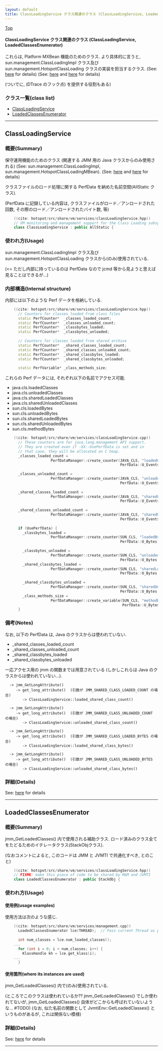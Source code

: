 ```yaml
---
layout: default
title: ClassLoadingService クラス関連のクラス (ClassLoadingService, LoadedClassesEnumerator)
---
```

[Top](../index.html)

#### ClassLoadingService クラス関連のクラス (ClassLoadingService, LoadedClassesEnumerator)

これらは, Platform MXBean 機能のためのクラス.
より具体的に言うと, sun.management.ClassLoadingImpl クラス及び sun.management.HotspotClassLoading クラスの実装を担当するクラス.
(See: [here](no2114twV.html) for details)
(See: [here](no2114Ooj.html) and [here](no2114pLf.html) for details)

(ついでに, (DTrace のフック点) を提供する役割もある)


### クラス一覧(class list)

  * [ClassLoadingService](#noNcRAjMxV)
  * [LoadedClassesEnumerator](#no7DpSrjvB)


---
## <a name="noNcRAjMxV" id="noNcRAjMxV">ClassLoadingService</a>

### 概要(Summary)
保守運用機能のためのクラス (関連する JMM 用の Java クラスからのみ使用される)
(See: sun.management.ClassLoadingImpl, sun.management.HotspotClassLoadingMBean).
(See: [here](no2114Ooj.html) and [here](no2114pLf.html) for details)

クラスファイルのロード処理に関する PerfData を納めた名前空間(AllStatic クラス).

(PerfData に記録している内容は, クラスファイルがロード／アンロードされた回数, その際のロード／アンロードされたバイト数, 等)


```cpp
    ((cite: hotspot/src/share/vm/services/classLoadingService.hpp))
    // VM monitoring and management support for the Class Loading subsystem
    class ClassLoadingService : public AllStatic {
```

### 使われ方(Usage)
sun.management.ClassLoadingImpl クラス及び sun.management.HotspotClassLoading クラスから(のみ)使用されている.

(<= ただし内部に持っているのは PerfData なので jcmd 等から見ようと思えば見ることはできるが...)

### 内部構造(Internal structure)
内部には以下のような Perf データを格納している.

```cpp
    ((cite: hotspot/src/share/vm/services/classLoadingService.hpp))
      // Counters for classes loaded from class files
      static PerfCounter*  _classes_loaded_count;
      static PerfCounter*  _classes_unloaded_count;
      static PerfCounter*  _classbytes_loaded;
      static PerfCounter*  _classbytes_unloaded;
    
      // Counters for classes loaded from shared archive
      static PerfCounter*  _shared_classes_loaded_count;
      static PerfCounter*  _shared_classes_unloaded_count;
      static PerfCounter*  _shared_classbytes_loaded;
      static PerfCounter*  _shared_classbytes_unloaded;
    
      static PerfVariable* _class_methods_size;
```

これらの Perf データには, それぞれ以下の名前でアクセス可能.

  * java.cls.loadedClasses
  * java.cls.unloadedClasses
  * java.cls.sharedLoadedClasses
  * java.cls.sharedUnloadedClasses
  * sun.cls.loadedBytes
  * sun.cls.unloadedBytes
  * sun.cls.sharedLoadedBytes
  * sun.cls.sharedUnloadedBytes
  * sun.cls.methodBytes

```cpp
    ((cite: hotspot/src/share/vm/services/classLoadingService.cpp))
      // These counters are for java.lang.management API support.
      // They are created even if -XX:-UsePerfData is set and in
      // that case, they will be allocated on C heap.
      _classes_loaded_count =
                     PerfDataManager::create_counter(JAVA_CLS, "loadedClasses",
                                                     PerfData::U_Events, CHECK);
    
      _classes_unloaded_count =
                     PerfDataManager::create_counter(JAVA_CLS, "unloadedClasses",
                                                     PerfData::U_Events, CHECK);
    
      _shared_classes_loaded_count =
                     PerfDataManager::create_counter(JAVA_CLS, "sharedLoadedClasses",
                                                     PerfData::U_Events, CHECK);
    
      _shared_classes_unloaded_count =
                     PerfDataManager::create_counter(JAVA_CLS, "sharedUnloadedClasses",
                                                     PerfData::U_Events, CHECK);
    
      if (UsePerfData) {
        _classbytes_loaded =
                     PerfDataManager::create_counter(SUN_CLS, "loadedBytes",
                                                     PerfData::U_Bytes, CHECK);
    
        _classbytes_unloaded =
                     PerfDataManager::create_counter(SUN_CLS, "unloadedBytes",
                                                     PerfData::U_Bytes, CHECK);
        _shared_classbytes_loaded =
                     PerfDataManager::create_counter(SUN_CLS, "sharedLoadedBytes",
                                                     PerfData::U_Bytes, CHECK);
    
        _shared_classbytes_unloaded =
                     PerfDataManager::create_counter(SUN_CLS, "sharedUnloadedBytes",
                                                     PerfData::U_Bytes, CHECK);
        _class_methods_size =
                     PerfDataManager::create_variable(SUN_CLS, "methodBytes",
                                                      PerfData::U_Bytes, CHECK);
      }
```

### 備考(Notes)
なお, 以下の PerfData は, Java のクラスからは使われていない.

  * _shared_classes_loaded_count
  * _shared_classes_unloaded_count
  * _shared_classbytes_loaded
  * _shared_classbytes_unloaded

一応アクセス用の jmm の関数までは用意されている
(しかしこれらは Java のクラスからは使われていない...).

```
  -> jmm_GetLongAttribute()
     -> get_long_attribute()  (引数が JMM_SHARED_CLASS_LOADED_COUNT の場合)
        -> ClassLoadingService::loaded_shared_class_count()

  -> jmm_GetLongAttribute()
     -> get_long_attribute()  (引数が JMM_SHARED_CLASS_UNLOADED_COUNT の場合)
        -> ClassLoadingService::unloaded_shared_class_count()

  -> jmm_GetLongAttribute()
     -> get_long_attribute()  (引数が JMM_SHARED_CLASS_LOADED_BYTES の場合)
        -> ClassLoadingService::loaded_shared_class_bytes()

  -> jmm_GetLongAttribute()
     -> get_long_attribute()  (引数が JMM_SHARED_CLASS_UNLOADED_BYTES の場合)
        -> ClassLoadingService::unloaded_shared_class_bytes()
```




### 詳細(Details)
See: [here](../doxygen/classClassLoadingService.html) for details

---
## <a name="no7DpSrjvB" id="no7DpSrjvB">LoadedClassesEnumerator</a>

### 概要(Summary)
jmm_GetLoadedClasses() 内で使用される補助クラス.
ロード済みのクラス全てをたどるためのイテレータクラス(StackObjクラス).

(なおコメントによると, このコードは JMM と JVMTI で共通化すべき, とのこと)

```cpp
    ((cite: hotspot/src/share/vm/services/classLoadingService.hpp))
    // FIXME: make this piece of code to be shared by M&M and JVMTI
    class LoadedClassesEnumerator : public StackObj {
```

### 使われ方(Usage)
#### 使用例(usage examples)
使用方法は次のような感じ.


```cpp
    ((cite: hotspot/src/share/vm/services/management.cpp))
      LoadedClassesEnumerator lce(THREAD);  // Pass current Thread as parameter
    
      int num_classes = lce.num_loaded_classes();
    ...
      for (int i = 0; i < num_classes; i++) {
        KlassHandle kh = lce.get_klass(i);
    ...
      }
```

#### 使用箇所(where its instances are used)
jmm_GetLoadedClasses() 内で(のみ)使用されている.

(ところでこのクラスは使われているか??
 jmm_GetLoadedClasses() でしか使われてないが, jmm_GetLoadedClasses() 自体がどこからも呼ばれていないような... #TODO)
(なお, 似た名前の関数として JvmtiEnv::GetLoadedClasses() というものがあるが, これは関係ない模様)




### 詳細(Details)
See: [here](../doxygen/classLoadedClassesEnumerator.html) for details

---
